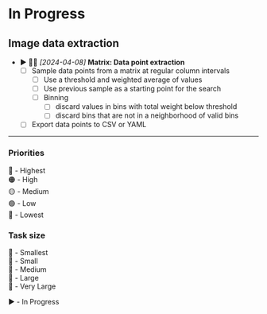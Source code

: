 # In Progress

## Image data extraction

- ▶️ 🔴🐂 *[2024-04-08]* **Matrix: Data point extraction**
    - [ ] Sample data points from a matrix at regular column intervals
        - [ ] Use a threshold and weighted average of values
        - [ ] Use previous sample as a starting point for the search
        - [ ] Binning
            - [ ] discard values in bins with total weight below threshold
            - [ ] discard bins that are not in a neighborhood of valid bins
    - [ ] Export data points to CSV or YAML

---
### Priorities

🔴 - Highest  
🟠 - High  
🟡 - Medium  
🟢 - Low  
🔵 - Lowest

### Task size

🐁 - Smallest  
🐒 - Small  
🐂 - Medium  
🐘 - Large  
🐋 - Very Large

▶️ - In Progress

